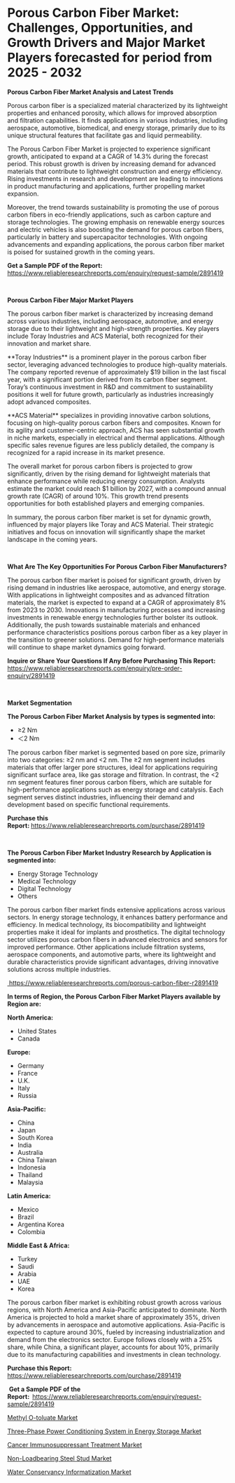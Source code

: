 <p><h1>Porous Carbon Fiber Market: Challenges, Opportunities, and Growth Drivers and Major Market Players forecasted for period from 2025 - 2032</h1></p><p><strong>Porous Carbon Fiber Market Analysis and Latest Trends</strong></p>
<p><p>Porous carbon fiber is a specialized material characterized by its lightweight properties and enhanced porosity, which allows for improved absorption and filtration capabilities. It finds applications in various industries, including aerospace, automotive, biomedical, and energy storage, primarily due to its unique structural features that facilitate gas and liquid permeability.</p><p>The Porous Carbon Fiber Market is projected to experience significant growth, anticipated to expand at a CAGR of 14.3% during the forecast period. This robust growth is driven by increasing demand for advanced materials that contribute to lightweight construction and energy efficiency. Rising investments in research and development are leading to innovations in product manufacturing and applications, further propelling market expansion.</p><p>Moreover, the trend towards sustainability is promoting the use of porous carbon fibers in eco-friendly applications, such as carbon capture and storage technologies. The growing emphasis on renewable energy sources and electric vehicles is also boosting the demand for porous carbon fibers, particularly in battery and supercapacitor technologies. With ongoing advancements and expanding applications, the porous carbon fiber market is poised for sustained growth in the coming years.</p></p>
<p><strong>Get a Sample PDF of the Report:&nbsp;</strong> <a href="https://www.reliableresearchreports.com/enquiry/request-sample/2891419?utm_campaign=83&utm_medium=2&utm_source=Github&utm_content=ia&utm_term=14032025&utm_id=porous-carbon-fiber">https://www.reliableresearchreports.com/enquiry/request-sample/2891419</a></p>
<p>&nbsp;</p>
<p><strong>Porous Carbon Fiber Major Market Players</strong></p>
<p><p>The porous carbon fiber market is characterized by increasing demand across various industries, including aerospace, automotive, and energy storage due to their lightweight and high-strength properties. Key players include Toray Industries and ACS Material, both recognized for their innovation and market share.</p><p>**Toray Industries** is a prominent player in the porous carbon fiber sector, leveraging advanced technologies to produce high-quality materials. The company reported revenue of approximately $19 billion in the last fiscal year, with a significant portion derived from its carbon fiber segment. Toray’s continuous investment in R&D and commitment to sustainability positions it well for future growth, particularly as industries increasingly adopt advanced composites.</p><p>**ACS Material** specializes in providing innovative carbon solutions, focusing on high-quality porous carbon fibers and composites. Known for its agility and customer-centric approach, ACS has seen substantial growth in niche markets, especially in electrical and thermal applications. Although specific sales revenue figures are less publicly detailed, the company is recognized for a rapid increase in its market presence.</p><p>The overall market for porous carbon fibers is projected to grow significantly, driven by the rising demand for lightweight materials that enhance performance while reducing energy consumption. Analysts estimate the market could reach $1 billion by 2027, with a compound annual growth rate (CAGR) of around 10%. This growth trend presents opportunities for both established players and emerging companies.</p><p>In summary, the porous carbon fiber market is set for dynamic growth, influenced by major players like Toray and ACS Material. Their strategic initiatives and focus on innovation will significantly shape the market landscape in the coming years.</p></p>
<p>&nbsp;</p>
<p><strong>What Are The Key Opportunities For Porous Carbon Fiber Manufacturers?</strong></p>
<p><p>The porous carbon fiber market is poised for significant growth, driven by rising demand in industries like aerospace, automotive, and energy storage. With applications in lightweight composites and as advanced filtration materials, the market is expected to expand at a CAGR of approximately 8% from 2023 to 2030. Innovations in manufacturing processes and increasing investments in renewable energy technologies further bolster its outlook. Additionally, the push towards sustainable materials and enhanced performance characteristics positions porous carbon fiber as a key player in the transition to greener solutions. Demand for high-performance materials will continue to shape market dynamics going forward.</p></p>
<p><strong>Inquire or Share Your Questions If Any Before Purchasing This Report:</strong> <a href="https://www.reliableresearchreports.com/enquiry/pre-order-enquiry/2891419?utm_campaign=83&utm_medium=2&utm_source=Github&utm_content=ia&utm_term=14032025&utm_id=porous-carbon-fiber">https://www.reliableresearchreports.com/enquiry/pre-order-enquiry/2891419</a></p>
<p>&nbsp;</p>
<p><strong>Market Segmentation</strong></p>
<p><strong>The Porous Carbon Fiber Market Analysis by types is segmented into:</strong></p>
<p><ul><li>≥2 Nm</li><li>＜2 Nm</li></ul></p>
<p><p>The porous carbon fiber market is segmented based on pore size, primarily into two categories: ≥2 nm and <2 nm. The ≥2 nm segment includes materials that offer larger pore structures, ideal for applications requiring significant surface area, like gas storage and filtration. In contrast, the <2 nm segment features finer porous carbon fibers, which are suitable for high-performance applications such as energy storage and catalysis. Each segment serves distinct industries, influencing their demand and development based on specific functional requirements.</p></p>
<p><strong>Purchase this Report:&nbsp;</strong><a href="https://www.reliableresearchreports.com/purchase/2891419?utm_campaign=83&utm_medium=2&utm_source=Github&utm_content=ia&utm_term=14032025&utm_id=porous-carbon-fiber">https://www.reliableresearchreports.com/purchase/2891419</a></p>
<p>&nbsp;</p>
<p><strong>The Porous Carbon Fiber Market Industry Research by Application is segmented into:</strong></p>
<p><ul><li>Energy Storage Technology</li><li>Medical Technology</li><li>Digital Technology</li><li>Others</li></ul></p>
<p><p>The porous carbon fiber market finds extensive applications across various sectors. In energy storage technology, it enhances battery performance and efficiency. In medical technology, its biocompatibility and lightweight properties make it ideal for implants and prosthetics. The digital technology sector utilizes porous carbon fibers in advanced electronics and sensors for improved performance. Other applications include filtration systems, aerospace components, and automotive parts, where its lightweight and durable characteristics provide significant advantages, driving innovative solutions across multiple industries.</p></p>
<p><a href="https://www.reliableresearchreports.com/porous-carbon-fiber-r2891419?utm_campaign=83&utm_medium=2&utm_source=Github&utm_content=ia&utm_term=14032025&utm_id=porous-carbon-fiber">&nbsp;https://www.reliableresearchreports.com/porous-carbon-fiber-r2891419</a></p>
<p><strong>In terms of Region, the Porous Carbon Fiber Market Players available by Region are:</strong></p>
<p>
    <p> <strong> North America: </strong>
        <ul>
            <li>United States</li>
            <li>Canada</li>
        </ul>
        </p> 
    <p> <strong> Europe: </strong>
        <ul>
            <li>Germany</li>
            <li>France</li>
            <li>U.K.</li>
            <li>Italy</li>
            <li>Russia</li>
        </ul>
        </p> 
    <p> <strong> Asia-Pacific: </strong>
        <ul>
            <li>China</li>
            <li>Japan</li>
            <li>South Korea</li>
            <li>India</li>
            <li>Australia</li>
            <li>China Taiwan</li>
            <li>Indonesia</li>
            <li>Thailand</li>
            <li>Malaysia</li>
        </ul>
        </p> 
    <p> <strong> Latin America: </strong>
        <ul>
            <li>Mexico</li>
            <li>Brazil</li>
            <li>Argentina Korea</li>
            <li>Colombia</li>
        </ul>
        </p> 
    <p> <strong> Middle East & Africa: </strong>
        <ul>
            <li>Turkey</li>
            <li>Saudi</li>
            <li>Arabia</li>
            <li>UAE</li>
            <li>Korea</li>
        </ul>
    </p>
    </p>
<p><p>The porous carbon fiber market is exhibiting robust growth across various regions, with North America and Asia-Pacific anticipated to dominate. North America is projected to hold a market share of approximately 35%, driven by advancements in aerospace and automotive applications. Asia-Pacific is expected to capture around 30%, fueled by increasing industrialization and demand from the electronics sector. Europe follows closely with a 25% share, while China, a significant player, accounts for about 10%, primarily due to its manufacturing capabilities and investments in clean technology.</p></p>
<p><strong>Purchase this Report: </strong><a href="https://www.reliableresearchreports.com/purchase/2891419?utm_campaign=83&utm_medium=2&utm_source=Github&utm_content=ia&utm_term=14032025&utm_id=porous-carbon-fiber">https://www.reliableresearchreports.com/purchase/2891419</a></p>
<p>&nbsp;<strong>Get a Sample PDF of the Report:&nbsp;&nbsp;</strong><a href="https://www.reliableresearchreports.com/enquiry/request-sample/2891419?utm_campaign=83&utm_medium=2&utm_source=Github&utm_content=ia&utm_term=14032025&utm_id=porous-carbon-fiber">https://www.reliableresearchreports.com/enquiry/request-sample/2891419</a></p>
<p><strong></strong></p>
<p><p><a href="https://github.com/tanckfelli84/Market-Research-Report-List-1/blob/main/methyl-o-toluate-market.md?utm_campaign=83&utm_medium=2&utm_source=Github&utm_content=ia&utm_term=14032025&utm_id=porous-carbon-fiber">Methyl O-toluate Market</a></p><p><a href="https://github.com/leijavaagexo/Market-Research-Report-List-1/blob/main/three-phase-power-conditioning-system-in-energy-storage-market.md?utm_campaign=83&utm_medium=2&utm_source=Github&utm_content=ia&utm_term=14032025&utm_id=porous-carbon-fiber">Three-Phase Power Conditioning System in Energy Storage Market</a></p><p><a href="https://github.com/adelanwkadua/Market-Research-Report-List-1/blob/main/cancer-immunosuppressant-treatment-market.md?utm_campaign=83&utm_medium=2&utm_source=Github&utm_content=ia&utm_term=14032025&utm_id=porous-carbon-fiber">Cancer Immunosuppressant Treatment Market</a></p><p><a href="https://github.com/abidomamen/Market-Research-Report-List-1/blob/main/non-loadbearing-steel-stud-market.md?utm_campaign=83&utm_medium=2&utm_source=Github&utm_content=ia&utm_term=14032025&utm_id=porous-carbon-fiber">Non-Loadbearing Steel Stud Market</a></p><p><a href="https://github.com/mokeleveisel/Market-Research-Report-List-1/blob/main/water-conservancy-informatization-market.md?utm_campaign=83&utm_medium=2&utm_source=Github&utm_content=ia&utm_term=14032025&utm_id=porous-carbon-fiber">Water Conservancy  Informatization Market</a></p></p>